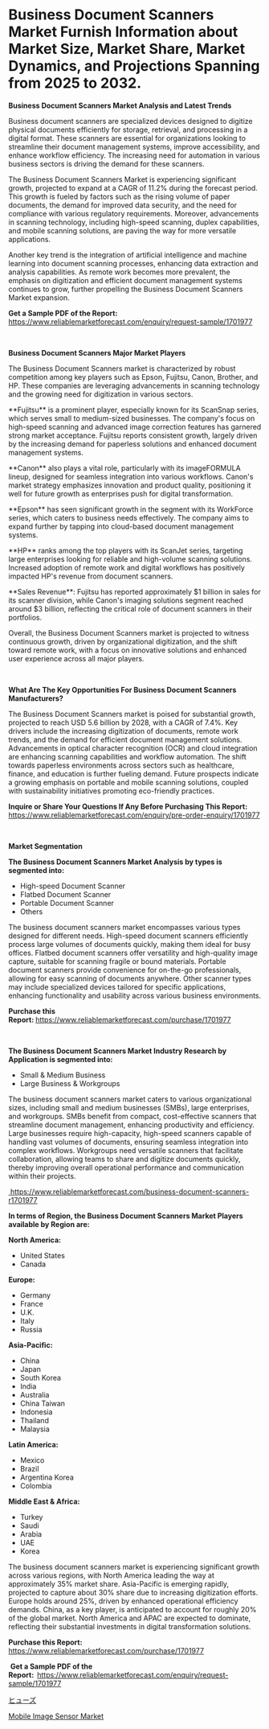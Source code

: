 <p><h1>Business Document Scanners Market Furnish Information about Market Size, Market Share, Market Dynamics, and Projections Spanning from 2025 to 2032.</h1></p><p><strong>Business Document Scanners Market Analysis and Latest Trends</strong></p>
<p><p>Business document scanners are specialized devices designed to digitize physical documents efficiently for storage, retrieval, and processing in a digital format. These scanners are essential for organizations looking to streamline their document management systems, improve accessibility, and enhance workflow efficiency. The increasing need for automation in various business sectors is driving the demand for these scanners.</p><p>The Business Document Scanners Market is experiencing significant growth, projected to expand at a CAGR of 11.2% during the forecast period. This growth is fueled by factors such as the rising volume of paper documents, the demand for improved data security, and the need for compliance with various regulatory requirements. Moreover, advancements in scanning technology, including high-speed scanning, duplex capabilities, and mobile scanning solutions, are paving the way for more versatile applications.</p><p>Another key trend is the integration of artificial intelligence and machine learning into document scanning processes, enhancing data extraction and analysis capabilities. As remote work becomes more prevalent, the emphasis on digitization and efficient document management systems continues to grow, further propelling the Business Document Scanners Market expansion.</p></p>
<p><strong>Get a Sample PDF of the Report:&nbsp;</strong> <a href="https://www.reliablemarketforecast.com/enquiry/request-sample/1701977?utm_campaign=1840&utm_medium=2&utm_source=Github&utm_content=ia&utm_term=12022025&utm_id=business-document-scanners">https://www.reliablemarketforecast.com/enquiry/request-sample/1701977</a></p>
<p>&nbsp;</p>
<p><strong>Business Document Scanners Major Market Players</strong></p>
<p><p>The Business Document Scanners market is characterized by robust competition among key players such as Epson, Fujitsu, Canon, Brother, and HP. These companies are leveraging advancements in scanning technology and the growing need for digitization in various sectors.</p><p>**Fujitsu** is a prominent player, especially known for its ScanSnap series, which serves small to medium-sized businesses. The company's focus on high-speed scanning and advanced image correction features has garnered strong market acceptance. Fujitsu reports consistent growth, largely driven by the increasing demand for paperless solutions and enhanced document management systems.</p><p>**Canon** also plays a vital role, particularly with its imageFORMULA lineup, designed for seamless integration into various workflows. Canon's market strategy emphasizes innovation and product quality, positioning it well for future growth as enterprises push for digital transformation.</p><p>**Epson** has seen significant growth in the segment with its WorkForce series, which caters to business needs effectively. The company aims to expand further by tapping into cloud-based document management systems.</p><p>**HP** ranks among the top players with its ScanJet series, targeting large enterprises looking for reliable and high-volume scanning solutions. Increased adoption of remote work and digital workflows has positively impacted HP's revenue from document scanners.</p><p>**Sales Revenue**: Fujitsu has reported approximately $1 billion in sales for its scanner division, while Canon's imaging solutions segment reached around $3 billion, reflecting the critical role of document scanners in their portfolios. </p><p>Overall, the Business Document Scanners market is projected to witness continuous growth, driven by organizational digitization, and the shift toward remote work, with a focus on innovative solutions and enhanced user experience across all major players.</p></p>
<p>&nbsp;</p>
<p><strong>What Are The Key Opportunities For Business Document Scanners Manufacturers?</strong></p>
<p><p>The Business Document Scanners market is poised for substantial growth, projected to reach USD 5.6 billion by 2028, with a CAGR of 7.4%. Key drivers include the increasing digitization of documents, remote work trends, and the demand for efficient document management solutions. Advancements in optical character recognition (OCR) and cloud integration are enhancing scanning capabilities and workflow automation. The shift towards paperless environments across sectors such as healthcare, finance, and education is further fueling demand. Future prospects indicate a growing emphasis on portable and mobile scanning solutions, coupled with sustainability initiatives promoting eco-friendly practices.</p></p>
<p><strong>Inquire or Share Your Questions If Any Before Purchasing This Report:</strong> <a href="https://www.reliablemarketforecast.com/enquiry/pre-order-enquiry/1701977?utm_campaign=1840&utm_medium=2&utm_source=Github&utm_content=ia&utm_term=12022025&utm_id=business-document-scanners">https://www.reliablemarketforecast.com/enquiry/pre-order-enquiry/1701977</a></p>
<p>&nbsp;</p>
<p><strong>Market Segmentation</strong></p>
<p><strong>The Business Document Scanners Market Analysis by types is segmented into:</strong></p>
<p><ul><li>High-speed Document Scanner</li><li>Flatbed Document Scanner</li><li>Portable Document Scanner</li><li>Others</li></ul></p>
<p><p>The business document scanners market encompasses various types designed for different needs. High-speed document scanners efficiently process large volumes of documents quickly, making them ideal for busy offices. Flatbed document scanners offer versatility and high-quality image capture, suitable for scanning fragile or bound materials. Portable document scanners provide convenience for on-the-go professionals, allowing for easy scanning of documents anywhere. Other scanner types may include specialized devices tailored for specific applications, enhancing functionality and usability across various business environments.</p></p>
<p><strong>Purchase this Report:&nbsp;</strong><a href="https://www.reliablemarketforecast.com/purchase/1701977?utm_campaign=1840&utm_medium=2&utm_source=Github&utm_content=ia&utm_term=12022025&utm_id=business-document-scanners">https://www.reliablemarketforecast.com/purchase/1701977</a></p>
<p>&nbsp;</p>
<p><strong>The Business Document Scanners Market Industry Research by Application is segmented into:</strong></p>
<p><ul><li>Small & Medium Business</li><li>Large Business & Workgroups</li></ul></p>
<p><p>The business document scanners market caters to various organizational sizes, including small and medium businesses (SMBs), large enterprises, and workgroups. SMBs benefit from compact, cost-effective scanners that streamline document management, enhancing productivity and efficiency. Large businesses require high-capacity, high-speed scanners capable of handling vast volumes of documents, ensuring seamless integration into complex workflows. Workgroups need versatile scanners that facilitate collaboration, allowing teams to share and digitize documents quickly, thereby improving overall operational performance and communication within their projects.</p></p>
<p><a href="https://www.reliablemarketforecast.com/business-document-scanners-r1701977?utm_campaign=1840&utm_medium=2&utm_source=Github&utm_content=ia&utm_term=12022025&utm_id=business-document-scanners">&nbsp;https://www.reliablemarketforecast.com/business-document-scanners-r1701977</a></p>
<p><strong>In terms of Region, the Business Document Scanners Market Players available by Region are:</strong></p>
<p>
    <p> <strong> North America: </strong>
        <ul>
            <li>United States</li>
            <li>Canada</li>
        </ul>
        </p> 
    <p> <strong> Europe: </strong>
        <ul>
            <li>Germany</li>
            <li>France</li>
            <li>U.K.</li>
            <li>Italy</li>
            <li>Russia</li>
        </ul>
        </p> 
    <p> <strong> Asia-Pacific: </strong>
        <ul>
            <li>China</li>
            <li>Japan</li>
            <li>South Korea</li>
            <li>India</li>
            <li>Australia</li>
            <li>China Taiwan</li>
            <li>Indonesia</li>
            <li>Thailand</li>
            <li>Malaysia</li>
        </ul>
        </p> 
    <p> <strong> Latin America: </strong>
        <ul>
            <li>Mexico</li>
            <li>Brazil</li>
            <li>Argentina Korea</li>
            <li>Colombia</li>
        </ul>
        </p> 
    <p> <strong> Middle East & Africa: </strong>
        <ul>
            <li>Turkey</li>
            <li>Saudi</li>
            <li>Arabia</li>
            <li>UAE</li>
            <li>Korea</li>
        </ul>
    </p>
    </p>
<p><p>The business document scanners market is experiencing significant growth across various regions, with North America leading the way at approximately 35% market share. Asia-Pacific is emerging rapidly, projected to capture about 30% share due to increasing digitization efforts. Europe holds around 25%, driven by enhanced operational efficiency demands. China, as a key player, is anticipated to account for roughly 20% of the global market. North America and APAC are expected to dominate, reflecting their substantial investments in digital transformation solutions.</p></p>
<p><strong>Purchase this Report: </strong><a href="https://www.reliablemarketforecast.com/purchase/1701977?utm_campaign=1840&utm_medium=2&utm_source=Github&utm_content=ia&utm_term=12022025&utm_id=business-document-scanners">https://www.reliablemarketforecast.com/purchase/1701977</a></p>
<p>&nbsp;<strong>Get a Sample PDF of the Report:&nbsp;&nbsp;</strong><a href="https://www.reliablemarketforecast.com/enquiry/request-sample/1701977?utm_campaign=1840&utm_medium=2&utm_source=Github&utm_content=ia&utm_term=12022025&utm_id=business-document-scanners">https://www.reliablemarketforecast.com/enquiry/request-sample/1701977</a></p>
<p><strong></strong></p>
<p><p><a href="https://github.com/mohamedbakry57/Market-Research-Report-List-6/blob/main/964490436158.md?utm_campaign=1840&utm_medium=2&utm_source=Github&utm_content=ia&utm_term=12022025&utm_id=business-document-scanners">ヒューズ</a></p><p><a href="https://github.com/vimar16th/Market-Research-Report-List-7/blob/main/mobile-image-sensor-market.md?utm_campaign=1840&utm_medium=2&utm_source=Github&utm_content=ia&utm_term=12022025&utm_id=business-document-scanners">Mobile Image Sensor Market</a></p></p>